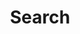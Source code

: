 ---
title: "Search"
layout: "search"
url: "/search/"
summary: "search"
placeholder: "Search The Hidden Port..."
searchHidden: true
---